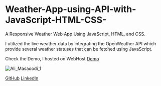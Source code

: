 # Weather-App-using-API-with-JavaScript-HTML-CSS-
A Responsive Weather Web App Using JavaScript, HTML, and CSS.
<p> I utilized the live weather data by integrating the OpenWeather API which provide several weather statuses that can be fetched using JavaScript.</p>

Check the Demo, I hosted on WebHost [Demo](https://masaoodi.000webhostapp.com)

![Ali_Masaoodi_1](https://user-images.githubusercontent.com/33722769/172411730-ddb18258-c7ba-4714-89ca-2f16ed3a244c.gif)

[GitHub](https://github.com/AliMasaoodi)
[LinkedIn](https://www.linkedin.com/in/ali-masaoodi/)
